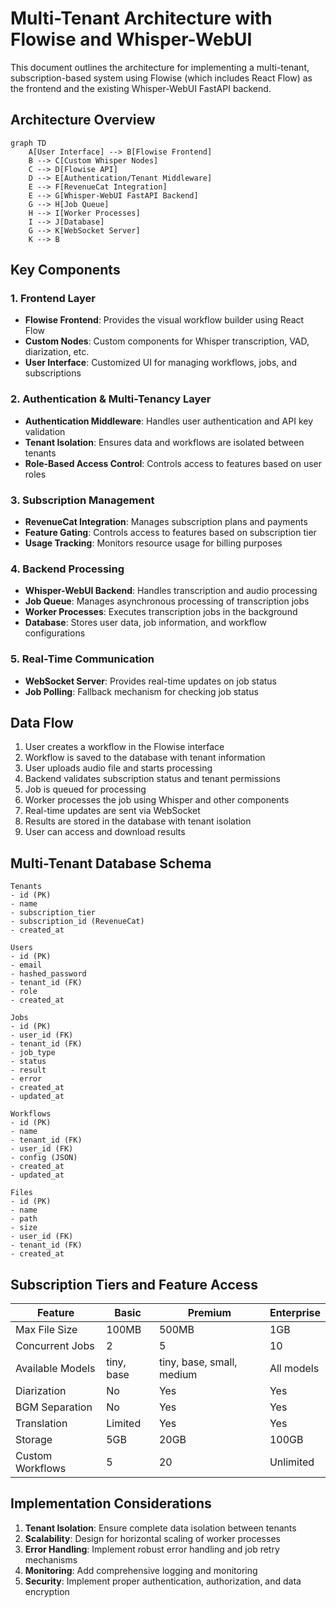 # Multi-Tenant Architecture with Flowise and Whisper-WebUI

This document outlines the architecture for implementing a multi-tenant, subscription-based system using Flowise (which includes React Flow) as the frontend and the existing Whisper-WebUI FastAPI backend.

## Architecture Overview

```mermaid
graph TD
    A[User Interface] --> B[Flowise Frontend]
    B --> C[Custom Whisper Nodes]
    C --> D[Flowise API]
    D --> E[Authentication/Tenant Middleware]
    E --> F[RevenueCat Integration]
    E --> G[Whisper-WebUI FastAPI Backend]
    G --> H[Job Queue]
    H --> I[Worker Processes]
    I --> J[Database]
    G --> K[WebSocket Server]
    K --> B
```

## Key Components

### 1. Frontend Layer

- **Flowise Frontend**: Provides the visual workflow builder using React Flow
- **Custom Nodes**: Custom components for Whisper transcription, VAD, diarization, etc.
- **User Interface**: Customized UI for managing workflows, jobs, and subscriptions

### 2. Authentication & Multi-Tenancy Layer

- **Authentication Middleware**: Handles user authentication and API key validation
- **Tenant Isolation**: Ensures data and workflows are isolated between tenants
- **Role-Based Access Control**: Controls access to features based on user roles

### 3. Subscription Management

- **RevenueCat Integration**: Manages subscription plans and payments
- **Feature Gating**: Controls access to features based on subscription tier
- **Usage Tracking**: Monitors resource usage for billing purposes

### 4. Backend Processing

- **Whisper-WebUI Backend**: Handles transcription and audio processing
- **Job Queue**: Manages asynchronous processing of transcription jobs
- **Worker Processes**: Executes transcription jobs in the background
- **Database**: Stores user data, job information, and workflow configurations

### 5. Real-Time Communication

- **WebSocket Server**: Provides real-time updates on job status
- **Job Polling**: Fallback mechanism for checking job status

## Data Flow

1. User creates a workflow in the Flowise interface
2. Workflow is saved to the database with tenant information
3. User uploads audio file and starts processing
4. Backend validates subscription status and tenant permissions
5. Job is queued for processing
6. Worker processes the job using Whisper and other components
7. Real-time updates are sent via WebSocket
8. Results are stored in the database with tenant isolation
9. User can access and download results

## Multi-Tenant Database Schema

```
Tenants
- id (PK)
- name
- subscription_tier
- subscription_id (RevenueCat)
- created_at

Users
- id (PK)
- email
- hashed_password
- tenant_id (FK)
- role
- created_at

Jobs
- id (PK)
- user_id (FK)
- tenant_id (FK)
- job_type
- status
- result
- error
- created_at
- updated_at

Workflows
- id (PK)
- name
- tenant_id (FK)
- user_id (FK)
- config (JSON)
- created_at
- updated_at

Files
- id (PK)
- name
- path
- size
- user_id (FK)
- tenant_id (FK)
- created_at
```

## Subscription Tiers and Feature Access

| Feature | Basic | Premium | Enterprise |
|---------|-------|---------|------------|
| Max File Size | 100MB | 500MB | 1GB |
| Concurrent Jobs | 2 | 5 | 10 |
| Available Models | tiny, base | tiny, base, small, medium | All models |
| Diarization | No | Yes | Yes |
| BGM Separation | No | Yes | Yes |
| Translation | Limited | Yes | Yes |
| Storage | 5GB | 20GB | 100GB |
| Custom Workflows | 5 | 20 | Unlimited |

## Implementation Considerations

1. **Tenant Isolation**: Ensure complete data isolation between tenants
2. **Scalability**: Design for horizontal scaling of worker processes
3. **Error Handling**: Implement robust error handling and job retry mechanisms
4. **Monitoring**: Add comprehensive logging and monitoring
5. **Security**: Implement proper authentication, authorization, and data encryption
